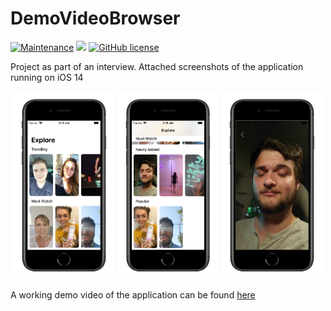 # DemoVideoBrowser
[![Maintenance](https://img.shields.io/badge/Maintained%3F-yes-green.svg)]() 
![](https://img.shields.io/badge/Swift-Successful-orange)
[![GitHub license](https://img.shields.io/github/license/jainvandit99/DemoVideoBrowser)](LICENSE)

Project as part of an interview. Attached screenshots of the application running on iOS 14

<p align="center">
  <img height="300" src="Assets/SS1.png">
  <img height="300" src="Assets/SS2.png">
  <img height="300" src="Assets/SS3.png">
</p>

A working demo video of the application can be found [here](https://raw.githubusercontent.com/jainvandit99/DemoVideoBrowser/main/Assets/screenGrab.mov)